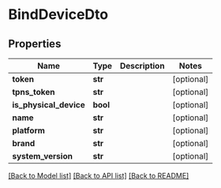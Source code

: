 # BindDeviceDto


## Properties
Name | Type | Description | Notes
------------ | ------------- | ------------- | -------------
**token** | **str** |  | [optional] 
**tpns_token** | **str** |  | [optional] 
**is_physical_device** | **bool** |  | [optional] 
**name** | **str** |  | [optional] 
**platform** | **str** |  | [optional] 
**brand** | **str** |  | [optional] 
**system_version** | **str** |  | [optional] 

[[Back to Model list]](../README.md#documentation-for-models) [[Back to API list]](../README.md#documentation-for-api-endpoints) [[Back to README]](../README.md)


